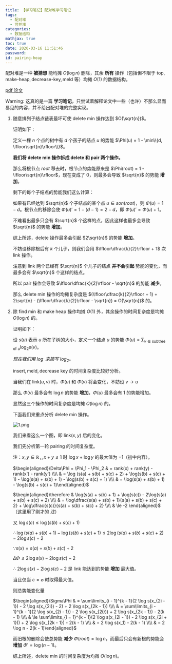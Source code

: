 ```yaml
---
title: 【学习笔记】配对堆学习笔记
tags:
  - 配对堆
  - 可并堆
categories:
  - 数据结构
mathjax: true
toc: true
date: 2020-03-16 11:51:46
password:
id: pairing-heap
---
```


配对堆是一种 **被猜想** 能均摊 $O(\log n)$ 删除，其余 **所有** 操作（包括但不限于 $\text{top}, \text{make-heap}, \text{decrease-key}, \text{meld}$ 等）均摊 $O(1)$ 的数据结构。

[pdf 论文](https://www.cs.cmu.edu/afs/cs.cmu.edu/user/sleator/www/papers/pairing-heaps.pdf)

<!--more-->

Warning: 这真的是一篇 **学习笔记**，只尝试着解释论文中一些（也许）不那么显而易见的内容，并不给出配对堆的完整实现。

1.  随意排列子结点链表最坏可使 $\text{delete min}$ 操作达到 $O(\sqrt{n})$。

    证明如下：

    定义一棵 $n$ 个点的树中有 $d$ 个孩子的结点 $u$ 的势能 $\Phi(u) = 1 - \min\\{d, \lfloor\sqrt{n}\rfloor\\}$。

    **我们将 $\text{delete min}$ 操作拆成 $\text{delete}$ 和 $\text{pair}$ 两个操作。**

    那么将根节点 $root$ 移去时，根节点的势能原来是 $\Phi(root) = 1 - \lfloor\sqrt{n}\rfloor$，现在变成了 $0$，则最多会导致 $\sqrt{n}$ 的势能 **增加**。

    剩下的每个子结点的势能我们这么计算：

    如果有已经达到 $\sqrt{n}$ 个子结点的某个点 $u \in son(root)$，则 $\Phi(u) = 1 - d$。根节点的移除会使 $\Phi(u)' = 1 - (d - 1) = 2 - d$，即 $\Phi(u)' = \Phi(u) + 1$。

    不难看出最多只会有 $\sqrt{n}$ 个这样的点，因此这样也最多会导致 $\sqrt{n}$ 的势能 **增加**。

    综上所述，$\text{delete}$ 操作最多会引起 $2\sqrt{n}$ 的势能 **增加**。

    不妨设移除根后有 $k$ 个儿子，则我们会用 $\lfloor\dfrac{k}{2}\rfloor + 1$ 次 $\text{link}$ 操作。

    注意到 $\text{link}$ 两个已经有 $\sqrt{n}$ 个儿子的结点 **并不会引起** 势能的变化，而最多会有 $\sqrt{n}$ 个这样的结点。

    所以 $\text{pair}$ 操作会导致 $\lfloor\dfrac{k}{2}\rfloor - \sqrt{n}$ 的势能 **减少**。

    那么 $\text{delete min}$ 操作的均摊复杂度是 $(\lfloor\dfrac{k}{2}\rfloor + 1) + 2\sqrt{n} - (\lfloor\dfrac{k}{2}\rfloor - \sqrt{n}) = O(\sqrt{n})$ 的。

2.  除 $\text{find min}$ 和 $\text{make heap}$ 操作均摊 $O(1)$ 外，其余操作的时间复杂度是均摊 $O(\log n)$ 的。

    证明如下：

    设 $s(u)$ 表示 $u$ 所在子树的大小，定义一个结点 $u$ 的势能 $\Phi(u) = \sum_{v \in \text{subtree of } u}\log_2s(v)$。

    *现在我们用 $\log$ 来简写 $\log_2$。*

    $\text{insert}, \text{meld}, \text{decrease key}$ 的时间复杂度比较好分析。

    当我们在 $\text{link}(u, v)$ 时，$\Phi(u)$ 和 $\Phi(v)$ 将会变化，不妨设 $v \to u$

    那么 $\Phi(v)$ 最多会有 $\log n$ 的势能 **增加**，$\Phi(u)$ 最多会有 $1$ 的势能增加。

    显然这三个操作的时间复杂度是均摊 $O(\log n)$ 的。

    下面我们来重点分析 $\text{delete min}$ 操作。

    ![1.png](https://i.loli.net/2020/03/11/jbvr8atpmdXAqo2.png)

    <!-- 这个图得换链接！ -->

    我们来看这么一个图，即 $\text{link}(x, y)$ 后的变化。

    我们先分析第一轮 $\text{pairing}$ 的时间复杂度。

    注：$x, y \in \mathbb{R_+}, x + y \le 1$ 时 $\log x + \log y$ 的最大值为 $-1$（初中内容）。

    $\begin{aligned}\Delta\Phi = \Phi_1 - \Phi_2 & = rank(x) + rank(y) - rank(x') - rank(y') \\\\ & = \log (s(a) + s(b) + s(c) + 2) + \log(s(b) + s(c) + 1) - \log(s(a) + s(b) + 1) - \log(s(b) + s(c) + 1) \\\\ & = \log(s(a) + s(b) + 1) - \log(s(b) + s(c) + 1)\end{aligned}$

    $\begin{aligned}\therefore & \log(s(a) + s(b) + 1) + \log(s(c)) - 2\log(s(a) + s(b) + s(c) + 2) \\\\ & = \log\dfrac{s(a) + s(b) + 1}{s(a) + s(b) + s(c) + 2} + \log\dfrac{s(c)}{s(a) + s(b) + s(c) + 2} \\\\ & \le -2 \end{aligned}$（这里用了刚才的 *注*）

    又 $\log s(c) \le \log(s(b) + s(c) + 1)$

    $\therefore \log(s(a) + s(b) + 1) - \log(s(b) + s(c) + 1) \le 2\log(s(a) + s(b) + s(c) + 2) - 2\log s(c) - 2$

    $\because s(x) = s(a) + s(b) + s(c) + 2$

    $\Delta\Phi \le 2\log s(x) - 2\log s(c) - 2$

    $\therefore$ $2\log s(x) - 2\log s(c) - 2$ 是 $\text{link}$ 能达到的势能 **增加** 最大值。

    当且仅当 $c = \varnothing$ 时取得最大值。

    则总势能变化量

    $\begin{aligned}\Sigma\Phi & = \sum\limits_{i - 1}^{k - 1}(2 \log s(x_{2i - 1}) - 2 \log s(x_{2i}) - 2) + 2 \log s(x_{2k - 1}) \\\\ & = \sum\limits_{i - 1}^{k - 1}(2 \log s(x_{2i - 1}) - 2 \log s(x_{2i})) + 2 \log s(x_{2k - 1}) - 2(k - 1) \\\\ & \le \sum\limits_{i = 1}^{k - 1}(2 \log s(x_{2i - 1}) - 2 \log s(x_{2i + 1})) + 2 \log s(x_{2k - 1}) - 2(k - 1) \\\\ & = 2 \log s(x_1) - 2(k - 1) \\\\ & = 2 \log n - 2(k - 1)\end{aligned}$

    而旧根的删除会使总势能 **减少** $\Phi(root) = \log n$，而最后只会有新根的势能会 **增加** $\Phi' = \log(n - 1)$。

    综上所述，$\text{delete min}$ 的时间复杂度为均摊 $O(\log n)$。
